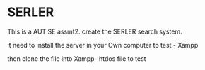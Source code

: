 # SERLER
This is a AUT SE assmt2. create the SERLER search system.

it need to install the server in your Own computer to test - Xampp

then clone the file into Xampp- htdos file to test
